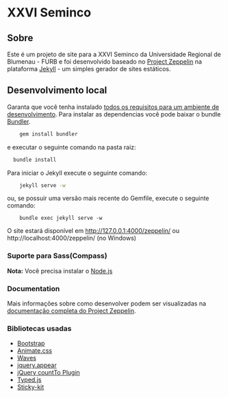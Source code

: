 # XXVI Seminco

## Sobre
Este é um projeto de site para a XXVI Seminco da Universidade Regional de Blumenau - FURB e foi desenvolvido baseado no [Project Zeppelin](https://github.com/gdg-x/zeppelin) na plataforma [Jekyll](http://jekyllrb.com/) - um simples gerador de sites estáticos.

## Desenvolvimento local

Garanta que você tenha instalado [todos os requisitos para um ambiente de desenvolvimento](http://jekyllrb.com/docs/installation/).
Para instalar as dependencias você pode baixar o bundle [Bundler](http://bundler.io/).
```bash
    gem install bundler
```
e executar o seguinte comando na pasta raiz:

```bash
  bundle install
```  

Para iniciar o Jekyll execute o seguinte comando:
```bash
    jekyll serve -w
```
ou, se possuir uma versão mais recente do Gemfile, execute o seguinte comando:
```base
    bundle exec jekyll serve -w
```

O site estará disponível em http://127.0.0.1:4000/zeppelin/ ou http://localhost:4000/zeppelin/ (no Windows)

### Suporte para Sass(Compass)
**Nota:** Você precisa instalar o [Node.js](http://nodejs.org/download/)

### Documentation
Mais informações sobre como desenvolver podem ser visualizadas na [documentação completa do Project Zeppelin](https://github.com/gdg-x/zeppelin/wiki).

### Bibliotecas usadas
* [Bootstrap](https://github.com/twbs/bootstrap)
* [Animate.css](https://github.com/daneden/animate.css)
* [Waves](https://github.com/publicis-indonesia/Waves)
* [jquery.appear](https://github.com/bas2k/jquery.appear)
* [jQuery countTo Plugin](https://github.com/mhuggins/jquery-countTo)
* [Typed.js](https://github.com/mattboldt/typed.js)
* [Sticky-kit](https://github.com/leafo/sticky-kit)
